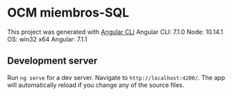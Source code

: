 # OCM miembros-SQL

This project was generated with [Angular CLI](https://github.com/angular/angular-cli)
Angular CLI: 7.1.0
Node: 10.14.1
OS: win32 x64
Angular: 7.1.1

## Development server

Run `ng serve` for a dev server. Navigate to `http://localhost:4200/`. The app will automatically reload if you change any of the source files.

